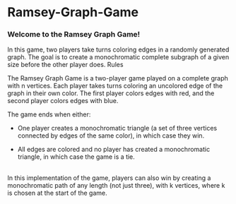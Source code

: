 # Ramsey-Graph-Game

### Welcome to the Ramsey Graph Game!

In this game, two players take turns coloring edges in a randomly generated graph. The goal is to create a monochromatic complete subgraph of a given size before the other player does.
Rules

The Ramsey Graph Game is a two-player game played on a complete graph with n vertices. Each player takes turns coloring an uncolored edge of the graph in their own color. The first player colors edges with red, and the second player colors edges with blue.

The game ends when either:

* One player creates a monochromatic triangle (a set of three vertices connected by edges of the same color), in which case they win.

* All edges are colored and no player has created a monochromatic triangle, in which case the game is a tie.

<br>
In this implementation of the game, players can also win by creating a monochromatic path of any length (not just three), with k vertices, where k is chosen at the start of the game.
